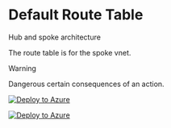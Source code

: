 # Default Route Table

Hub and spoke architecture

The route table is for the spoke vnet.

> [!WARNING]
> Dangerous certain consequences of an action.

[![Deploy to Azure](https://aka.ms/deploytoazurebutton)](https://portal.azure.com/#create/Microsoft.Template/uri/https%3A%2F%2Fraw.githubusercontent.com%2Fjameswassinger%2FAzure%2Fmain%2FAzArmTemplates%2FAzDefaultRouteTable%2Ftemplate.json)

[![Deploy to Azure](https://aka.ms/deploytoazuregovbutton)](https://portal.azure.com/#create/Microsoft.Template/uri/https%3A%2F%2Fraw.githubusercontent.com%2Fjameswassinger%2FAzure%2Fmain%2FAzArmTemplates%2FAzDefaultRouteTable%2Ftemplate.json)

